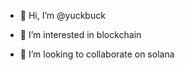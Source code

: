 - 👋 Hi, I’m @yuckbuck
- 👀 I’m interested in blockchain

- 💞️ I’m looking to collaborate on solana


<!---
yuckbuck/yuckbuck is a ✨ special ✨ repository because its `README.md` (this file) appears on your GitHub profile.
You can click the Preview link to take a look at your changes.
--->
